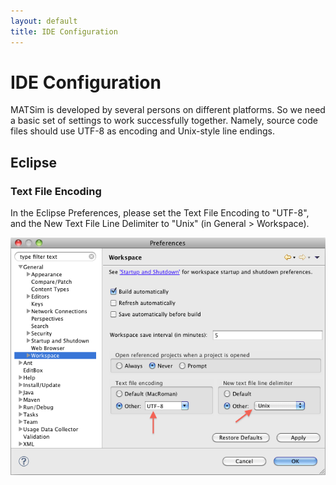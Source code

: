 ```yaml
---
layout: default
title: IDE Configuration
---
```


# IDE Configuration

MATSim is developed by several persons on different platforms. So we need a basic set of settings to work successfully together.
Namely, source code files should use UTF-8 as encoding and Unix-style line endings.

## Eclipse

### Text File Encoding

In the Eclipse Preferences, please set the Text File Encoding to "UTF-8", and 
the New Text File Line Delimiter to "Unix" (in General > Workspace).

![Eclipse Settings](/docs/devguide/images/textencoding_eclipse.png)

